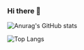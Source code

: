 ### Hi there 👋

<!--
**xuleeyoung/xuleeyoung** is a ✨ _special_ ✨ repository because its `README.md` (this file) appears on your GitHub profile.

Here are some ideas to get you started:

- 🔭 I’m currently working on ...
- 🌱 I’m currently learning ...
- 👯 I’m looking to collaborate on ...
- 🤔 I’m looking for help with ...
- 💬 Ask me about ...
- 📫 How to reach me: ...
- 😄 Pronouns: ...
- ⚡ Fun fact: ...
-->

![Anurag's GitHub stats](https://github-readme-stats.vercel.app/api?username=xuleeyoung&count_private=true)

![Top Langs](https://github-readme-stats.vercel.app/api/top-langs/?username=xuleeyoung&hide=html,C++&count_private=true)



